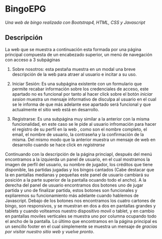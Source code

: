 # BingoEPG

*Una web de bingo realizada con Bootstrap4, HTML, CSS y Javascript*

## Descripción

La web que se muestra a continuación esta formada por una página principal compuesta de un encabezado superior, un menú de navegación con acceso a 3 subpáginas 

1. Sobre nosotros: esta pestaña muestra en un modal una breve descripción de la web para atraer al usuario e incitar a su uso.

1. Iniciar Sesión: Es una subpágina existente con un formulario que permite recabar información sobre los credenciales de acceso, este apartado no es funcional por tanto al hacer click sobre el botón _iniciar sesion_ muestra un mensaje informativo de disculpa al usuario en el cual se le informa de que más adelante ese apartado será funcional y que actualmente el sitio web está en desarrollo.

1. Registrarse: Es una subpágina muy similar a la anterior con la misma funcionalidad, en este caso se le pide al usuario infromación para hacer el registro de su perfil en la web , como son el nombre completo, el email, el nombre de usuario, la contraseña y la confirmación de la misma. Del mismo modo que la anterior muestra un mensaje de web en desarrollo cuando se hace click en _registrarse_

Continuando con la descripción de la página princiapl, después del menú encontramos a la izquierda un panel de usuario, en el cual mostramos la imagen de perfil del usuario, su nombre de jugador, los créditos que tiene disponible, las partidas jugadas y los bingos cantados (Cabe destacar que la en pantallas medianas y pequeñas este panel de usuario cambiará su posición a la parte superior de la pantalla ocuando todo el ancho). 
A la derecha del panel de usuario encontramos dos botones uno de jugar partida y uno de finalizar partida, estos botones son funcionales y expliaremos su funcionamiento más adelante cuando hablemos de Javascript. 
Debajo de los botones nos encontramos los cuatro cartones de bingo, son responsivos, y se muestran en dos a dos en pantallas grandes y tablets y cuando volteamos nuestro dispositivo movil o tablet, y en cambio en pantallas moviles verticales se muestra uno por columna ocupando todo el ancho de la pantalla.
Lo último que encontramos en la página principal es un sencillo footer en el cual simplemente se muestra un mensaje de _gracias por visitar nuestro sitio web_ y _vuelve pronto_.

